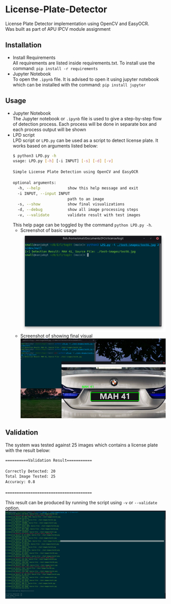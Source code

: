 # License-Plate-Detector
License Plate Detector implementation using OpenCV and EasyOCR.   
Was built as part of APU IPCV module assignment   

## Installation
- Install Requirements   
  All requirements are listed inside requirements.txt. To install use the command:
  `pip install -r requirements`
- Jupyter Notebook   
  To open the `.ipynb` file. It is advised to open it using jupyter notebook which can be installed with the command:
  `pip install jupyter`

## Usage
- Jupyter Notebook   
  The Jupyter notebook or `.ipynb` file is used to give a step-by-step flow of detection process.  Each process will be done in separate box and each process output will be shown
- LPD script    
  LPD script or `LPD.py` can be used as a script to detect license plate. It works based on arguments listed below:
  ```bash
  $ python3 LPD.py -h
  usage: LPD.py [-h] [-i INPUT] [-s] [-d] [-v]

  Simple License Plate Detection using OpenCV and EasyOCR

  optional arguments:
    -h, --help            show this help message and exit
    -i INPUT, --input INPUT
                          path to an image
    -s, --show            show final visualizations
    -d, --debug           show all image processing steps
    -v, --validate        validate result with test images

  ```
  This help page can be toggled by the command `python LPD.py -h`.   
  - Screenshot of basic usage   
    ![basic input](./assets/screenshot1.png)
  - Screenshot of showing final visual
    ![show result](./assets/screenshot2.png)

## Validation
The system was tested against 25 images which contains a license plate with the result below:
```bash
==========Validation Result===========

Correctly Detected: 20
Total Image Tested: 25
Accuracy: 0.8

======================================
```
This result can be produced by running the script using `-v` or `--validate` option.
![validation result](./assets/screenshot3.png)
